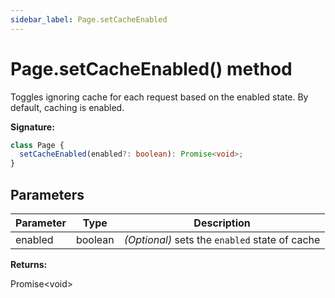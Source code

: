 ```yaml
---
sidebar_label: Page.setCacheEnabled
---
```


# Page.setCacheEnabled() method

Toggles ignoring cache for each request based on the enabled state. By default, caching is enabled.

**Signature:**

```typescript
class Page {
  setCacheEnabled(enabled?: boolean): Promise<void>;
}
```

## Parameters

| Parameter | Type    | Description                                                    |
| --------- | ------- | -------------------------------------------------------------- |
| enabled   | boolean | <i>(Optional)</i> sets the <code>enabled</code> state of cache |

**Returns:**

Promise&lt;void&gt;

